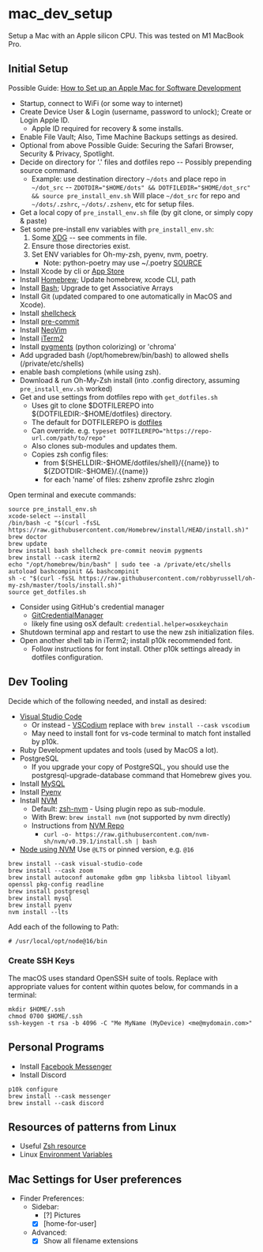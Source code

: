 # mac_dev_setup

Setup a Mac with an Apple silicon CPU. This was tested on M1 MacBook Pro.

## Initial Setup

Possible Guide: [How to Set up an Apple Mac for Software Development](https://www.stuartellis.name/articles/mac-setup/)

* Startup, connect to WiFi (or some way to internet)
* Create Device User & Login (username, password to unlock); Create or Login Apple ID.
  * Apple ID required for recovery & some installs.
* Enable File Vault; Also, Time Machine Backups settings as desired.
* Optional from above Possible Guide: Securing the Safari Browser, Security & Privacy, Spotlight.
* Decide on directory for '.' files and dotfiles repo -- Possibly prepending source command.
  * Example: use destination directory `~/dots` and place repo in `~/dot_src`
    -- `ZDOTDIR="$HOME/dots" && DOTFILEDIR="$HOME/dot_src" && source pre_install_env.sh`
    Will place `~/dot_src` for repo and `~/dots/.zshrc`, `~/dots/.zshenv`, etc for setup files.
* Get a local copy of `pre_install_env.sh` file (by git clone, or simply copy & paste)
* Set some pre-install env variables with `pre_install_env.sh`:
  1) Some [XDG](https://wiki.archlinux.org/title/XDG_Base_Directory) -- see comments in file.
  2) Ensure those directories exist.
  3) Set ENV variables for Oh-my-zsh, pyenv, nvm, poetry.
     * Note: python-poetry may use ~/.poetry [SOURCE](https://github.com/python-poetry/poetry/issues/2148#issuecomment-943951697)
* Install Xcode by cli or [App Store](https://apps.apple.com/us/app/xcode/id497799835?mt=12)
* Install [Homebrew](https://brew.sh); Update homebrew, xcode CLI, path
* Install [Bash](https://www.shell-tips.com/mac/upgrade-bash/); Upgrade to get Associative Arrays
* Install Git (updated compared to one automatically in MacOS and Xcode).
* Install [shellcheck](https://github.com/koalaman/shellcheck#installing)
* Install [pre-commit](https://formulae.brew.sh/formula/pre-commit)
* Install [NeoVim](https://formulae.brew.sh/formula/neovim)
* Install [iTerm2](https://formulae.brew.sh/cask/iterm2)
* Install [pygments](https://formulae.brew.sh/formula/pygments) (python colorizing) or 'chroma'
* Add upgraded bash (/opt/homebrew/bin/bash) to allowed shells (/private/etc/shells)
* enable bash completions (while using zsh).
* Download & run Oh-My-Zsh install (into .config directory, assuming `pre_install_env.sh` worked)
* Get and use settings from dotfiles repo with `get_dotfiles.sh`
  * Uses git to clone $DOTFILEREPO into ${DOTFILEDIR:-$HOME/dotfiles} directory.
  * The default for DOTFILEREPO is [dotfiles](https://github.com/SeattleChris/dotfiles.git)
  * Can override. e.g. `typeset DOTFILEREPO="https://repo-url.com/path/to/repo"`
  * Also clones sub-modules and updates them.
  * Copies zsh config files:
    * from ${SHELLDIR:-$HOME/dotfiles/shell}/{{name}} to ${ZDOTDIR:-$HOME}/.{{name}}
    * for each 'name' of files: zshenv zprofile zshrc zlogin

Open terminal and execute commands:

```Shell
source pre_install_env.sh
xcode-select —-install
/bin/bash -c "$(curl -fsSL https://raw.githubusercontent.com/Homebrew/install/HEAD/install.sh)"
brew doctor
brew update
brew install bash shellcheck pre-commit neovim pygments
brew install --cask iterm2
echo "/opt/homebrew/bin/bash" | sudo tee -a /private/etc/shells
autoload bashcompinit && bashcompinit
sh -c "$(curl -fsSL https://raw.githubusercontent.com/robbyrussell/oh-my-zsh/master/tools/install.sh)"
source get_dotfiles.sh
```

* Consider using GitHub's credential manager
  * [GitCredentialManager](https://github.com/GitCredentialManager/git-credential-manager)
  * likely fine using osX default: `credential.helper=osxkeychain`
* Shutdown terminal app and restart to use the new zsh initialization files.
* Open another shell tab in iTerm2; install p10k recommended font.
  * Follow instructions for font install. Other p10k settings already in dotfiles configuration.

## Dev Tooling

Decide which of the following needed, and install as desired:

* [Visual Studio Code](https://formulae.brew.sh/cask/visual-studio-code)
  * Or instead - [VSCodium](https://vscodium.com) replace with `brew install --cask vscodium`
  * May need to install font for vs-code terminal to match font installed by p10k.
* Ruby Development updates and tools (used by MacOS a lot).
* PostgreSQL
  * If you upgrade your copy of PostgreSQL, you should use the postgresql-upgrade-database command that Homebrew gives you.
* Install [MySQL](https://formulae.brew.sh/formula/mysql)
* Install [Pyenv](https://github.com/pyenv/pyenv)
* Install [NVM](https://github.com/nvm-sh/nvm)
  * Default: [zsh-nvm](https://github.com/lukechilds/zsh-nvm) - Using plugin repo as sub-module.
  * With Brew: `brew install nvm` (not supported by nvm directly)
  * Instructions from [NVM Repo](https://github.com/nvm-sh/nvm)
    * `curl -o- https://raw.githubusercontent.com/nvm-sh/nvm/v0.39.1/install.sh | bash`
* [Node using NVM](https://github.com/nvm-sh/nvm) Use `@LTS` or pinned version, e.g. `@16`

```Shell
brew install --cask visual-studio-code
brew install --cask zoom
brew install autoconf automake gdbm gmp libksba libtool libyaml openssl pkg-config readline
brew install postgresql
brew install mysql
brew install pyenv
nvm install --lts
```

Add each of the following to Path:

```Shell
# /usr/local/opt/node@16/bin
```

### Create SSH Keys

The macOS uses standard OpenSSH suite of tools.
Replace with appropriate values for content within quotes below,
for commands in a terminal:

```Shell
mkdir $HOME/.ssh
chmod 0700 $HOME/.ssh
ssh-keygen -t rsa -b 4096 -C "Me MyName (MyDevice) <me@mydomain.com>"
```

## Personal Programs

* Install [Facebook Messenger](https://formulae.brew.sh/cask/messenger)
* Install Discord

```Shell
p10k configure
brew install --cask messenger
brew install --cask discord
```

## Resources of patterns from Linux

* Useful [Zsh resource](https://wiki.archlinux.org/title/Zsh)
* Linux [Environment Variables](https://wiki.archlinux.org/title/Environment_variables)

## Mac Settings for User preferences

* Finder Preferences:
  * Sidebar:
    * [?] Pictures
    * [x] [home-for-user]
  * Advanced:
    * [x] Show all filename extensions
